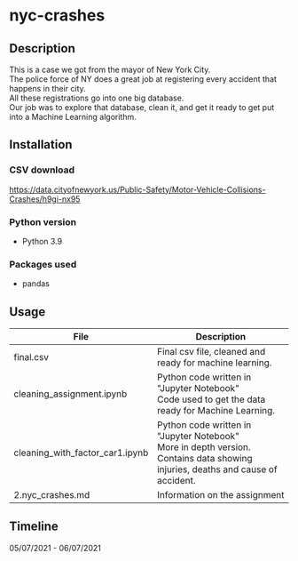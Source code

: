 # nyc-crashes
## Description
This is a case we got from the mayor of New York City.  
The police force of NY does a great job at registering every accident that happens in their city.   
All these registrations go into one big database.  
Our job was to explore that database, clean it, and get it ready to get put into a Machine Learning algorithm.


## Installation

### CSV download
https://data.cityofnewyork.us/Public-Safety/Motor-Vehicle-Collisions-Crashes/h9gi-nx95
### Python version
* Python 3.9


### Packages used
* pandas

## Usage
| File                     | Description                                                                 |
|--------------------------|-----------------------------------------------------------------------------|
| final.csv                | Final csv file, cleaned and ready for machine learning. |
| cleaning_assignment.ipynb      | Python code written in "Jupyter Notebook"  <br>Code used to get the data ready for Machine Learning.  |
| cleaning_with_factor_car1.ipynb | Python code written in "Jupyter Notebook" <br>More in depth version. <br>Contains data showing injuries, deaths and cause of accident.          |
| 2.nyc_crashes.md           | Information on the assignment                                               |

## Timeline
05/07/2021 - 06/07/2021
